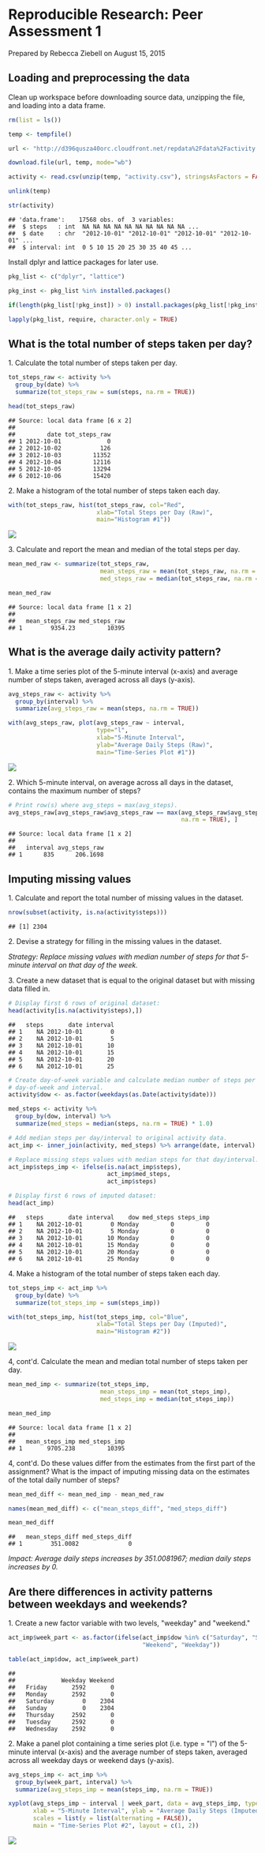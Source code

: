 # Reproducible Research: Peer Assessment 1

Prepared by Rebecca Ziebell on August 15, 2015

## Loading and preprocessing the data

Clean up workspace before downloading source data, unzipping the file, and
loading into a data frame.


```r
rm(list = ls())

temp <- tempfile()

url <- "http://d396qusza40orc.cloudfront.net/repdata%2Fdata%2Factivity.zip"

download.file(url, temp, mode="wb")

activity <- read.csv(unzip(temp, "activity.csv"), stringsAsFactors = FALSE)

unlink(temp)

str(activity)
```

```
## 'data.frame':	17568 obs. of  3 variables:
##  $ steps   : int  NA NA NA NA NA NA NA NA NA NA ...
##  $ date    : chr  "2012-10-01" "2012-10-01" "2012-10-01" "2012-10-01" ...
##  $ interval: int  0 5 10 15 20 25 30 35 40 45 ...
```

Install dplyr and lattice packages for later use.


```r
pkg_list <- c("dplyr", "lattice")

pkg_inst <- pkg_list %in% installed.packages()

if(length(pkg_list[!pkg_inst]) > 0) install.packages(pkg_list[!pkg_inst])

lapply(pkg_list, require, character.only = TRUE)
```

## What is the total number of steps taken per day?

1\. Calculate the total number of steps taken per day.


```r
tot_steps_raw <- activity %>% 
  group_by(date) %>% 
  summarize(tot_steps_raw = sum(steps, na.rm = TRUE))

head(tot_steps_raw)
```

```
## Source: local data frame [6 x 2]
## 
##         date tot_steps_raw
## 1 2012-10-01             0
## 2 2012-10-02           126
## 3 2012-10-03         11352
## 4 2012-10-04         12116
## 5 2012-10-05         13294
## 6 2012-10-06         15420
```

2\. Make a histogram of the total number of steps taken each day.


```r
with(tot_steps_raw, hist(tot_steps_raw, col="Red", 
                         xlab="Total Steps per Day (Raw)",
                         main="Histogram #1"))
```

![](PA1_template_files/figure-html/hist_raw-1.png) 

3\. Calculate and report the mean and median of the total steps per day.


```r
mean_med_raw <- summarize(tot_steps_raw, 
                          mean_steps_raw = mean(tot_steps_raw, na.rm = TRUE),
                          med_steps_raw = median(tot_steps_raw, na.rm = TRUE))

mean_med_raw
```

```
## Source: local data frame [1 x 2]
## 
##   mean_steps_raw med_steps_raw
## 1        9354.23         10395
```

## What is the average daily activity pattern?

1\. Make a time series plot of the 5-minute interval (x-axis) and average number
of steps taken, averaged across all days (y-axis).


```r
avg_steps_raw <- activity %>%
  group_by(interval) %>% 
  summarize(avg_steps_raw = mean(steps, na.rm = TRUE))

with(avg_steps_raw, plot(avg_steps_raw ~ interval, 
                         type="l", 
                         xlab="5-Minute Interval",
                         ylab="Average Daily Steps (Raw)", 
                         main="Time-Series Plot #1"))
```

![](PA1_template_files/figure-html/ts_plot_raw-1.png) 

2\. Which 5-minute interval, on average across all days in the dataset, contains
the maximum number of steps?


```r
# Print row(s) where avg_steps = max(avg_steps).
avg_steps_raw[avg_steps_raw$avg_steps_raw == max(avg_steps_raw$avg_steps_raw,
                                                 na.rm = TRUE), ]
```

```
## Source: local data frame [1 x 2]
## 
##   interval avg_steps_raw
## 1      835      206.1698
```

## Imputing missing values

1\. Calculate and report the total number of missing values in the dataset.


```r
nrow(subset(activity, is.na(activity$steps)))
```

```
## [1] 2304
```

2\. Devise a strategy for filling in the missing values in the dataset.

*Strategy: Replace missing values with median number of steps for that 5-minute
interval on that day of the week.*

3\. Create a new dataset that is equal to the original dataset but with missing 
data filled in.


```r
# Display first 6 rows of original dataset:
head(activity[is.na(activity$steps),])
```

```
##   steps       date interval
## 1    NA 2012-10-01        0
## 2    NA 2012-10-01        5
## 3    NA 2012-10-01       10
## 4    NA 2012-10-01       15
## 5    NA 2012-10-01       20
## 6    NA 2012-10-01       25
```

```r
# Create day-of-week variable and calculate median number of steps per
# day-of-week and interval.
activity$dow <- as.factor(weekdays(as.Date(activity$date)))

med_steps <- activity %>%
  group_by(dow, interval) %>%
  summarize(med_steps = median(steps, na.rm = TRUE) * 1.0)

# Add median steps per day/interval to original activity data.
act_imp <- inner_join(activity, med_steps) %>% arrange(date, interval)

# Replace missing steps values with median steps for that day/interval.
act_imp$steps_imp <- ifelse(is.na(act_imp$steps), 
                            act_imp$med_steps,
                            act_imp$steps)

# Display first 6 rows of imputed dataset:
head(act_imp)
```

```
##   steps       date interval    dow med_steps steps_imp
## 1    NA 2012-10-01        0 Monday         0         0
## 2    NA 2012-10-01        5 Monday         0         0
## 3    NA 2012-10-01       10 Monday         0         0
## 4    NA 2012-10-01       15 Monday         0         0
## 5    NA 2012-10-01       20 Monday         0         0
## 6    NA 2012-10-01       25 Monday         0         0
```

4\. Make a histogram of the total number of steps taken each day. 


```r
tot_steps_imp <- act_imp %>%
  group_by(date) %>%
  summarize(tot_steps_imp = sum(steps_imp))

with(tot_steps_imp, hist(tot_steps_imp, col="Blue", 
                         xlab="Total Steps per Day (Imputed)",
                         main="Histogram #2"))
```

![](PA1_template_files/figure-html/hist_imp-1.png) 

4, cont'd. Calculate the mean and median total number of steps taken per day. 


```r
mean_med_imp <- summarize(tot_steps_imp,
                          mean_steps_imp = mean(tot_steps_imp),
                          med_steps_imp = median(tot_steps_imp))

mean_med_imp
```

```
## Source: local data frame [1 x 2]
## 
##   mean_steps_imp med_steps_imp
## 1       9705.238         10395
```

4, cont'd. Do these values differ from the estimates from the first part of the
assignment? What is the impact of imputing missing data on the estimates of the
total daily number of steps?


```r
mean_med_diff <- mean_med_imp - mean_med_raw

names(mean_med_diff) <- c("mean_steps_diff", "med_steps_diff")

mean_med_diff
```

```
##   mean_steps_diff med_steps_diff
## 1        351.0082              0
```



*Impact: Average daily steps increases by 351.0081967; median daily steps 
increases by 0.*

## Are there differences in activity patterns between weekdays and weekends?

1\. Create a new factor variable with two levels, "weekday" and "weekend."


```r
act_imp$week_part <- as.factor(ifelse(act_imp$dow %in% c("Saturday", "Sunday"),
                                      "Weekend", "Weekday"))

table(act_imp$dow, act_imp$week_part)
```

```
##            
##             Weekday Weekend
##   Friday       2592       0
##   Monday       2592       0
##   Saturday        0    2304
##   Sunday          0    2304
##   Thursday     2592       0
##   Tuesday      2592       0
##   Wednesday    2592       0
```

2\. Make a panel plot containing a time series plot (i.e. type = "l") of the
5-minute interval (x-axis) and the average number of steps taken, averaged
across all weekday days or weekend days (y-axis).


```r
avg_steps_imp <- act_imp %>%
  group_by(week_part, interval) %>% 
  summarize(avg_steps_imp = mean(steps_imp, na.rm = TRUE))

xyplot(avg_steps_imp ~ interval | week_part, data = avg_steps_imp, type = "l",
       xlab = "5-Minute Interval", ylab = "Average Daily Steps (Imputed)",
       scales = list(y = list(alternating = FALSE)),
       main = "Time-Series Plot #2", layout = c(1, 2))
```

![](PA1_template_files/figure-html/ts_plot_imp-1.png) 
